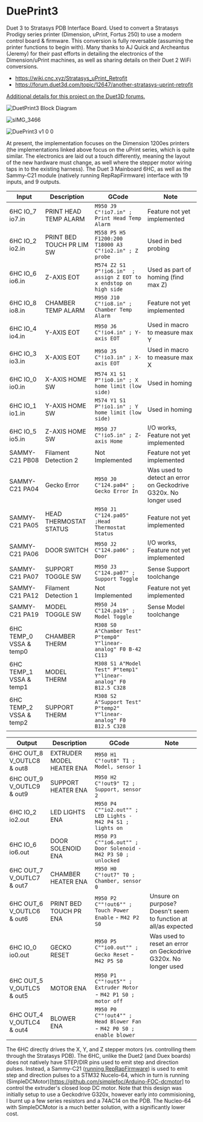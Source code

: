 # DuePrint3
Duet 3 to Stratasys PDB Interface Board. Used to convert a Stratasys Prodigy series printer (Dimension, uPrint, Fortus 250) to use a modern control board & firmware. This conversion is fully reversable (assuming the printer functions to begin with). Many thanks to AJ Quick and Archeantus (Jeremy) for their past efforts in detailing the electronics of the Dimension/uPrint machines, as well as sharing details on their Duet 2 WiFi conversions.
* https://wiki.cnc.xyz/Stratasys_uPrint_Retrofit
* https://forum.duet3d.com/topic/12647/another-stratasys-uprint-retrofit

[Additional details for this project on the Duet3D forums.](https://forum.duet3d.com/topic/37434/dueprint-with-a-duet-3-6hc-stratasys-dimension-conversion)

![DuetPrint3 Block Diagram](https://github.com/user-attachments/assets/d893a41b-7536-4017-afb7-c809d2a8a8e0)

![sIMG_3466](https://github.com/user-attachments/assets/8c3cf30a-84b2-4f6a-b758-526c402385b2)

![DuePrint3 v1 0 0](https://github.com/user-attachments/assets/10ca4358-5615-4864-a5b6-852c5a8fc1fb)

At present, the implementation focuses on the Dimension 1200es printers (the implementations linked above focus on the uPrint series, which is quite similar. The electronics are laid out a touch differently, meaning the layout of the new hardware must change, as well where the stepper motor wiring taps in to the existing harness). The Duet 3 Mainboard 6HC, as well as the Sammy-C21 module (natively running RepRapFirmware) interface with 19 inputs, and 9 outputs.

|Input|Description|GCode|Note|
|---|---|---|---|
|6HC IO_7 io7.in|PRINT HEAD TEMP ALARM|`M950 J9 C"!io7.in" ; Print Head Temp Alarm`|Feature not yet implemented|
|6HC IO_2 io2.in|PRINT BED TOUCH PR LIM SW|`M558 P5 H5 F1200:200 T18000 A3 C"!io2.in" ; Z probe`|Used in bed probing|
|6HC IO_6 io6.in|Z-AXIS EOT|`M574 Z2 S1 P"!io6.in"  ; assign Z EOT to x endstop on high side`|Used as part of homing (find max Z)|
|6HC IO_8 io8.in|CHAMBER TEMP ALARM|`M950 J10 C"!io8.in" ; Chamber Temp Alarm`|Feature not yet implemented|
|6HC IO_4 io4.in|Y-AXIS EOT|`M950 J6 C"!io4.in" ; Y-axis EOT`|Used in macro to measure max Y|
|6HC IO_3 io3.in|X-AXIS EOT|`M950 J5 C"!io3.in" ; X-axis EOT`|Used in macro to measure max X|
|6HC IO_0 io0.in|X-AXIS HOME SW|`M574 X1 S1 P"!io0.in" ; X home limit (low side)`|Used in homing|
|6HC IO_1 io1.in|Y-AXIS HOME SW|`M574 Y1 S1 P"!io1.in" ; Y home limit (low side)`|Used in homing|
|6HC IO_5 io5.in|Z-AXIS HOME SW|`M950 J7 C"!io5.in" ; Z-axis Home`|I/O works, Feature not yet implemented|
|SAMMY-C21 PB08|Filament Detection 2|Not Implemented|Feature not yet implemented|
|SAMMY-C21 PA04|Gecko Error|`M950 J0 C"124.pa04" ; Gecko Error In`|Was used to detect an error on Geckodrive G320x. No longer used|
|SAMMY-C21 PA05|HEAD THERMOSTAT STATUS|`M950 J1 C"124.pa05" ;Head Thermostat Status`|Feature not yet implemented|
|SAMMY-C21 PA06|DOOR SWITCH|`M950 J2 C"124.pa06" ; Door`|I/O works, Feature not yet implemented|
|SAMMY-C21 PA07|SUPPORT TOGGLE SW|`M950 J3 C"124.pa07" ; Support Toggle`|Sense Support toolchange|
|SAMMY-C21 PA12|Filament Detection 1|Not Implemented|Feature not yet implemented|
|SAMMY-C21 PA19|MODEL TOGGLE SW|`M950 J4 C"124.pa19" ; Model Toggle`|Sense Model toolchange|
|6HC TEMP_0 VSSA & temp0|CHAMBER THERM|`M308 S0 A"Chamber Test" P"temp0" Y"linear-analog" F0 B-42 C113`||
|6HC TEMP_1 VSSA & temp1|MODEL THERM|`M308 S1 A"Model Test" P"temp1" Y"linear-analog" F0 B12.5 C328`||
|6HC TEMP_2 VSSA & temp2|SUPPORT THERM|`M308 S2 A"Support Test" P"temp2" Y"linear-analog" F0 B12.5 C328`||

|Output|Description|GCode|Note|
|---|---|---|---|
|6HC OUT_8 V_OUTLC8 & out8|EXTRUDER MODEL HEATER ENA|`M950 H1 C"!out8" T1 ; Model, sensor 1`|
|6HC OUT_9 V_OUTLC9 & out9|SUPPORT HEATER ENA|`M950 H2 C"!out9" T2 ; Support, sensor 2`|
|6HC IO_2 io2.out|LED LIGHTS ENA|`M950 P4 C""io2.out"" ; LED Lights - M42 P4 S1 ; lights on`|
|6HC IO_6 io6.out|DOOR SOLENOID ENA|`M950 P3 C""io6.out"" ; Door Solenoid - M42 P3 S0 ; unlocked`|
|6HC OUT_7 V_OUTLC7 & out7|CHAMBER HEATER ENA|`M950 H0 C"!out7" T0 ; Chamber, sensor 0`||
|6HC OUT_6 V_OUTLC6 & out6|PRINT BED TOUCH PR ENA|`M950 P2 C""!out6"" ; Touch Power Enable` - `M42 P2 S0`|Unsure on purpose? Doesn't seem to function at all/as expected|
|6HC IO_0 io0.out|GECKO RESET|`M950 P5 C""io0.out"" ; Gecko Reset` - `M42 P5 S0`|Was used to reset an error on Geckodrive G320x. No longer used|
|6HC OUT_5 V_OUTLC5 & out5|MOTOR ENA|`M950 P1 C""!out5"" ; Extruder Motor` - `M42 P1 S0 ; motor off`|
|6HC OUT_4 V_OUTLC4 & out4|BLOWER ENA|`M950 P0 C""!out4"" ; Head Blower Fan` - `M42 P0 S0 ; enable blower`|

The 6HC directly drives the X, Y, and Z stepper motors (vs. controlling them through the Stratasys PDB). The 6HC, unlike the Duet2 (and Duex boards) does not natively have STEP/DIR pins used to emit step and direction pulses. Instead, a Sammy-C21 ([running RepRapFirmware](https://docs.duet3d.com/Duet3D_hardware/Duet_3_family/Using_the_Sammy-C21_development_board_with_Duet_3)) is used to emit step and direction pulses to a STM32 Nucelo-64, which in turn is running (SimpleDCMotor)[https://github.com/simplefoc/Arduino-FOC-dcmotor] to control the extruder's closed loop DC motor. Note that this design was initially setup to use a Geckodrive G320x, however early into commisioning, I burnt up a few series resistors and a 74AC14 on the PDB. The Nucleo-64 with SimpleDCMotor is a much better solution, with a significantly lower cost.



